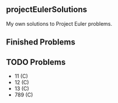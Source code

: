 ## projectEulerSolutions
My own solutions to Project Euler problems.

## Finished Problems

## TODO Problems

- 11 (C)
- 12 (C)
- 13 (C)
- 789 (C)

